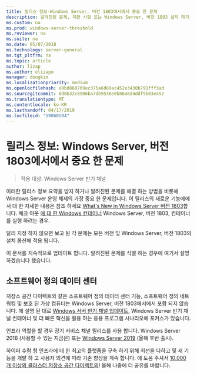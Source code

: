 ```yaml
---
title: 릴리스 정보-Windows Server, 버전 1803에서에서 중요 한 문제
description: 알려진된 문제, 제한 사항 또는 Windows Server, 버전 1803 설치 하기 전에 필요한 기타 정보에 알아봅니다
ms.custom: na
ms.prod: windows-server-threshold
ms.reviewer: na
ms.suite: na
ms.date: 05/07/2018
ms.technology: server-general
ms.tgt_pltfrm: na
ms.topic: article
author: lizap
ms.author: elizapo
manager: dougkim
ms.localizationpriority: medium
ms.openlocfilehash: e9bd860769ec375a6d89ac452e3430b791fff3ad
ms.sourcegitcommit: 0d0b32c8986ba7db9536e0b8648d4ddf9b03e452
ms.translationtype: MT
ms.contentlocale: ko-KR
ms.lasthandoff: 04/17/2019
ms.locfileid: "59868504"
---
```

# <a name="release-notes-important-issues-in-windows-server-version-1803"></a>릴리스 정보: Windows Server, 버전 1803에서에서 중요 한 문제

>적용 대상: Windows Server 반기 채널

이러한 릴리스 정보 요약을 방지 하거나 알려진된 문제를 해결 하는 방법을 비롯해 Windows Server 운영 체제의 가장 중요 한 문제입니다. 이 릴리스의 새로운 기능에에서 대 한 자세한 내용은 참조 하세요 [What's New in Windows Server 버전 1803](whats-new-in-windows-server-1803.md)합니다. 체크 아웃 [에 대 한 Windows 컨테이너](https://docs.microsoft.com/virtualization/windowscontainers/about/) Windows Server, 버전 1803, 컨테이너를 실행 하려는 경우. 

달리 지정 하지 않으면 보고 된 각 문제는 모든 버전 및 Windows Server, 버전 1803의 설치 옵션에 적용 됩니다.  

이 문서를 지속적으로 업데이트 합니다. 알려진된 문제를 식별 하는 경우에 여기서 설명 하겠습니다 했습니다. 


## <a name="software-defined-datacenter"></a>소프트웨어 정의 데이터 센터

저장소 공간 다이렉트와 같은 소프트웨어 정의 데이터 센터 기능, 소프트웨어 정의 네트워킹 및 보호 된 가상 컴퓨터는 Windows Server, 버전 1803에서에서 포함 되지 않습니다. 에 설명 된 대로 [Windows 서버 반기 채널 업데이트](https://cloudblogs.microsoft.com/windowsserver/2018/03/29/windows-server-semi-annual-channel-update/), Windows Server 반기 채널 컨테이너 및 더 빠른 혁신을 활용 하는 응용 프로그램 시나리오에 포커스가 있습니다. 

인프라 역할을 할 경우 장기 서비스 채널 릴리스를 사용 합니다. Windows Server 2016 (사용할 수 있는 지금은) 또는 [Windows Server 2019](https://cloudblogs.microsoft.com/windowsserver/2018/03/20/introducing-windows-server-2019-now-available-in-preview) (올해 후반 출시).

하이퍼 수렴 형 인프라에 대 한 최고의 플랫폼을 구축 하기 위해 최선을 다하고 및 새 기능을 개발 하 고 사용자 의견에 따라 기존 향상을 계속 합니다. 에 도움 주셔서 [10,000 개 이상의 클러스터 저장소 공간 다이렉트의](https://blogs.technet.microsoft.com/filecab/2018/03/27/storage-spaces-direct-momentum)! 올해 나중에 더 공유를 바랍니다.